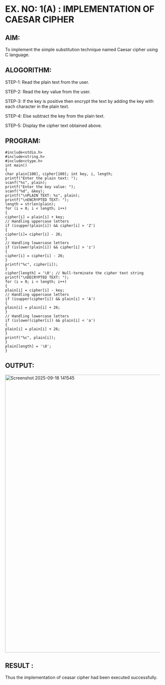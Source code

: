 # EX. NO: 1(A) : IMPLEMENTATION OF CAESAR CIPHER

## AIM:
To implement the simple substitution technique named Caesar cipher using C language.

## ALOGORITHM:

STEP-1: Read the plain text from the user.

STEP-2: Read the key value from the user.

STEP-3: If the key is positive then encrypt the text by adding the key with each character in the plain text.

STEP-4: Else subtract the key from the plain text.

STEP-5: Display the cipher text obtained above.

## PROGRAM:
~~~
#include<stdio.h>
#include<string.h>
#include<ctype.h>
int main()
{
char plain[100], cipher[100]; int key, i, length;
printf("Enter the plain text: ");
scanf("%s", plain);
printf("Enter the key value: ");
scanf("%d", &key);
printf("\nPLAIN TEXT: %s", plain);
printf("\nENCRYPTED TEXT: ");
length = strlen(plain);
for (i = 0; i < length; i++)
{
cipher[i] = plain[i] + key;
// Handling uppercase letters
if (isupper(plain[i]) && cipher[i] > 'Z')
{
cipher[i]= cipher[i] - 26;
}
// Handling lowercase letters
if (islower(plain[i]) && cipher[i] > 'z')
{
cipher[i] = cipher[i] - 26;
}
printf("%c", cipher[i]);
}
cipher[length] = '\0'; // Null-terminate the cipher text string
printf("\nDECRYPTED TEXT: ");
for (i = 0; i < length; i++)
{
plain[i] = cipher[i] - key;
// Handling uppercase letters
if (isupper(cipher[i]) && plain[i] < 'A')
{
plain[i] = plain[i] + 26;
}
// Handling lowercase letters
if (islower(cipher[i]) && plain[i] < 'a')
{
plain[i] = plain[i] + 26;
}
printf("%c", plain[i]);
}
plain[length] = '\0';
}
~~~

## OUTPUT:
<img width="1919" height="903" alt="Screenshot 2025-09-18 141545" src="https://github.com/user-attachments/assets/5421741a-7eac-4706-8a73-c4096219287c" />


## RESULT :
 Thus the implementation of ceasar cipher had been executed successfully.
